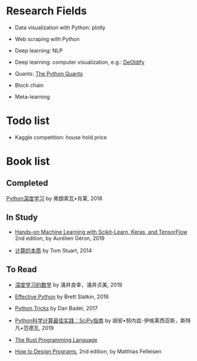 # Research Fields

* Data visualization with Python: plotly

* Web scraping with Python

* Deep learning: NLP

* Deep learning: computer visualization, e.g.: [DeOldify](https://github.com/jantic/DeOldify)

* Quants: [The Python Quants](https://home.tpq.io/)

* Block chain

* Meta-learning

# Todo list

* Kaggle competition: house hold price

# Book list

## Completed

[Python深度学习](https://book.douban.com/subject/30293801/) by 弗朗索瓦•肖莱, 2018

## In Study

* [Hands-on Machine Learning with Scikit-Learn, Keras, and TensorFlow](https://book.douban.com/subject/30310982/) 2nd edition, by Aurélien Géron, 2019

* [计算的本质](https://book.douban.com/subject/26148763/) by Tom Stuart, 2014

## To Read

* [深度学习的数学](https://book.douban.com/subject/33414479/) by 涌井良幸，涌井贞美, 2019

* [Effective Python](https://book.douban.com/subject/26709315/) by Brett Slatkin, 2016

* [Python Tricks](https://book.douban.com/subject/27193155/) by Dan Bader, 2017

* [Python科学计算最佳实践：SciPy指南](https://book.douban.com/subject/30382858/) by 胡安•努内兹-伊格莱西亚斯，斯特凡•范德瓦, 2019

* [The Rust Programming Language](https://doc.rust-lang.org/book/title-page.html)

* [How to Design Programs](https://htdp.org/2019-02-24/), 2nd edition, by Matthias Felleisen
